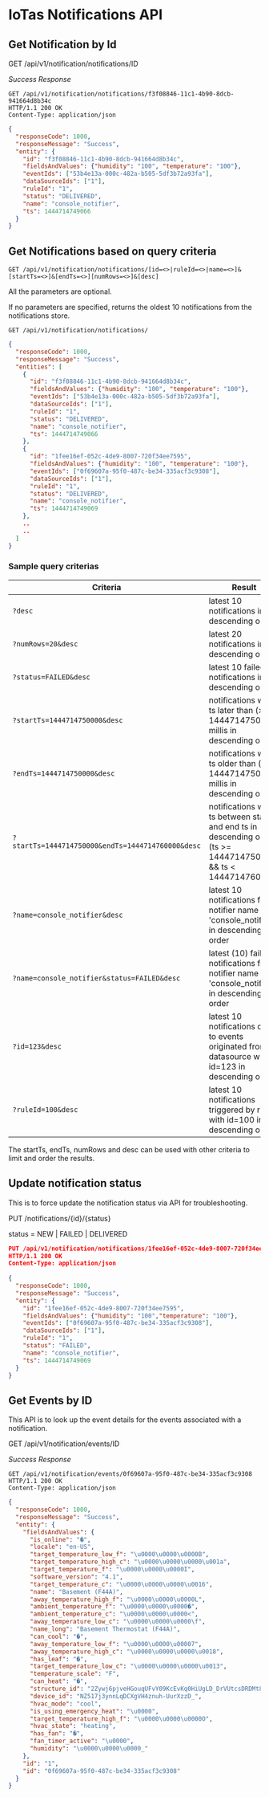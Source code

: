 # IoTas Notifications API

## Get Notification by Id 

GET /api/v1/notification/notifications/ID

*Success Response*

    GET /api/v1/notification/notifications/f3f08846-11c1-4b90-8dcb-941664d8b34c
    HTTP/1.1 200 OK
    Content-Type: application/json

```json
{
  "responseCode": 1000,
  "responseMessage": "Success",
  "entity": {
    "id": "f3f08846-11c1-4b90-8dcb-941664d8b34c",
    "fieldsAndValues": {"humidity": "100", "temperature": "100"},
    "eventIds": ["53b4e13a-000c-482a-b505-5df3b72a93fa"],
    "dataSourceIds": ["1"],
    "ruleId": "1",
    "status": "DELIVERED",
    "name": "console_notifier",
    "ts": 1444714749066
  }
}
```

## Get Notifications based on query criteria
`GET /api/v1/notification/notifications/[id=<>|ruleId=<>|name=<>]&[startTs=<>]&[endTs=<>][numRows=<>]&[desc]`

All the parameters are optional. 

If no parameters are specified, returns the oldest 10 notifications from the notifications store.

`GET /api/v1/notification/notifications/`

```json
{
  "responseCode": 1000,
  "responseMessage": "Success",
  "entities": [
    {
      "id": "f3f08846-11c1-4b90-8dcb-941664d8b34c",
      "fieldsAndValues": {"humidity": "100", "temperature": "100"},
      "eventIds": ["53b4e13a-000c-482a-b505-5df3b72a93fa"],
      "dataSourceIds": ["1"],
      "ruleId": "1",
      "status": "DELIVERED",
      "name": "console_notifier",
      "ts": 1444714749066
    },
    {
      "id": "1fee16ef-052c-4de9-8007-720f34ee7595",
      "fieldsAndValues": {"humidity": "100", "temperature": "100"},
      "eventIds": ["0f69607a-95f0-487c-be34-335acf3c9308"],
      "dataSourceIds": ["1"],
      "ruleId": "1",
      "status": "DELIVERED",
      "name": "console_notifier",
      "ts": 1444714749069
    },
    ..
    ..
  ]
}
```

### Sample query criterias
|Criteria|Result|
|-------|-------|
|`?desc`|latest 10 notifications in descending order|
|`?numRows=20&desc`|latest 20 notifications in descending order|
|`?status=FAILED&desc`|latest 10 failed notifications in descending order|
|`?startTs=1444714750000&desc`|notifications with ts later than (>=) 1444714750000 millis in descending order|
|`?endTs=1444714750000&desc`|notifications with ts older than (<) 1444714750000 millis in descending order|
|`?startTs=1444714750000&endTs=1444714760000&desc`|notifications with ts between start and end ts in descending order (ts >= 1444714750000 && ts < 1444714760000)|
|`?name=console_notifier&desc`|latest 10 notifications for notifier name 'console_notifier', in descending order|
|`?name=console_notifier&status=FAILED&desc`|latest (10) failed notifications for notifier name 'console_notifier', in descending order|
|`?id=123&desc`|latest 10 notifications due to events originated from datasource with id=123 in descending order|
|`?ruleId=100&desc`|latest 10 notifications triggered by rule with id=100 in descending order|

The startTs, endTs, numRows and desc can be used with other criteria to limit and order the results.

## Update notification status
This is to force update the notification status via API for troubleshooting.

PUT /notifications/{id}/{status}

status = NEW | FAILED | DELIVERED

```json
PUT /api/v1/notification/notifications/1fee16ef-052c-4de9-8007-720f34ee7595/FAILED
HTTP/1.1 200 OK
Content-Type: application/json
 
{
  "responseCode": 1000,
  "responseMessage": "Success",
  "entity": {
    "id": "1fee16ef-052c-4de9-8007-720f34ee7595",
    "fieldsAndValues": {"humidity": "100","temperature": "100"},
    "eventIds": ["0f69607a-95f0-487c-be34-335acf3c9308"],
    "dataSourceIds": ["1"],
    "ruleId": "1",
    "status": "FAILED",
    "name": "console_notifier",
    "ts": 1444714749069
  }
}
```

## Get Events by ID

This API is to look up the event details for the events associated with a notification.

GET /api/v1/notification/events/ID

*Success Response*

    GET /api/v1/notification/events/0f69607a-95f0-487c-be34-335acf3c9308
    HTTP/1.1 200 OK
    Content-Type: application/json

```json
{
  "responseCode": 1000,
  "responseMessage": "Success",
  "entity": {
    "fieldsAndValues": {
      "is_online": "�",
      "locale": "en-US",
      "target_temperature_low_f": "\u0000\u0000\u0000B",
      "target_temperature_high_c": "\u0000\u0000\u0000\u001a",
      "target_temperature_f": "\u0000\u0000\u0000I",
      "software_version": "4.1",
      "target_temperature_c": "\u0000\u0000\u0000\u0016",
      "name": "Basement (F44A)",
      "away_temperature_high_f": "\u0000\u0000\u0000L",
      "ambient_temperature_f": "\u0000\u0000\u0000�",
      "ambient_temperature_c": "\u0000\u0000\u0000<",
      "away_temperature_low_c": "\u0000\u0000\u0000\f",
      "name_long": "Basement Thermostat (F44A)",
      "can_cool": "�",
      "away_temperature_low_f": "\u0000\u0000\u00007",
      "away_temperature_high_c": "\u0000\u0000\u0000\u0018",
      "has_leaf": "�",
      "target_temperature_low_c": "\u0000\u0000\u0000\u0013",
      "temperature_scale": "F",
      "can_heat": "�",
      "structure_id": "2Zywj6pjveHGouqUFvY09KcEvKq0HiUgLD_DrVUtcsDRDMt8dJaJoA",
      "device_id": "NZ517j3ynnLqDCXgVH4znuh-UurXzzD_",
      "hvac_mode": "cool",
      "is_using_emergency_heat": "\u0000",
      "target_temperature_high_f": "\u0000\u0000\u0000O",
      "hvac_state": "heating",
      "has_fan": "�",
      "fan_timer_active": "\u0000",
      "humidity": "\u0000\u0000\u0000_"
    },
    "id": "1",
    "id": "0f69607a-95f0-487c-be34-335acf3c9308"
  }
}
```
